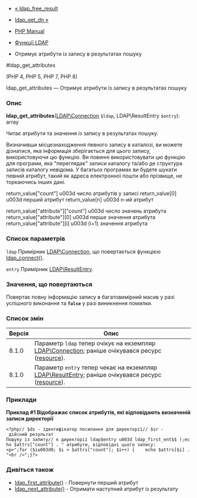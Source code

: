 - [« ldap_free_result](function.ldap-free-result.md)
- [ldap_get_dn »](function.ldap-get-dn.md)

- [PHP Manual](index.md)
- [Функції LDAP](ref.ldap.md)
- Отримує атрибути із запису в результатах пошуку

#ldap_get_attributes

(PHP 4, PHP 5, PHP 7, PHP 8)

ldap_get_attributes — Отримує атрибути із запису в результатах пошуку

### Опис

**ldap_get_attributes**([LDAP\Connection](class.ldap-connection.md)
`$ldap`, LDAP\ResultEntry `$entry`): array

Читає атрибути та значення із запису в результатах пошуку.

Визначивши місцезнаходження певного запису в каталозі, ви можете
дізнатися, яка інформація зберігається для цього запису, використовуючи цю функцію.
Ви повинні використовувати цю функцію для програми, яка
"переглядає" записи каталогу та/або де структура записів каталогу
невідома. У багатьох програмах ви будете шукати певний атрибут,
такий як адреса електронної пошти або прізвище, не торкаючись інших
дані.

return_value["count"] u003d число атрибутів у записі
return_value[0] u003d перший атрибут
return_value[n] u003d n-ий атрибут

return_value["attribute"]["count"] u003d число значень атрибута
return_value["attribute"][0] u003d перше значення атрибута
return_value["attribute"][i] u003d (i+1) значення атрибута

### Список параметрів

`ldap`
Примірник [LDAP\Connection](class.ldap-connection.md), що повертається
функцією [ldap_connect()](function.ldap-connect.md).

`entry`
Примірник [LDAP\ResultEntry](class.ldap-result-entry.md).

### Значення, що повертаються

Повертає повну інформацію запису в багатовимірний масив у разі
успішного виконання та **`false`** у разі виникнення помилки.

### Список змін

| Версія | Опис                                                                                                                                                         |
| ------ | ------------------------------------------------------------------------------------------------------------------------------------------------------------ |
| 8.1.0  | Параметр `ldap` тепер очікує на екземпляр [LDAP\Connection](class.ldap-connection.md); раніше очікувався ресурс ([resource](language.types.resource.md)).    |
| 8.1.0  | Параметр `entry` тепер чекає на екземпляр [LDAP\ResultEntry](class.ldap-result-entry.md); раніше очікувався ресурс ([resource](language.types.resource.md)). |

### Приклади

**Приклад #1 Відображає список атрибутів, які відповідають визначеній
записи директорії**

` <?php// $ds - ідентифікатор посилання для директорії// $sr - дійсний результат Пошуку із запиту// к директорії ldap$entry u003d ldap_first_ent$$ );echo $attrs["count"] . " атрибути, відповідні цього запису:<p>";for ($iu003d0; $i < $attrs["count"]; $i++) {    echo $attrs[$i] . "<br />";}?> `

### Дивіться також

- [ldap_first_attribute()](function.ldap-first-attribute.md) -
Повернути перший атрибут
- [ldap_next_attribute()](function.ldap-next-attribute.md) -
Отримати наступний атрибут із результату
